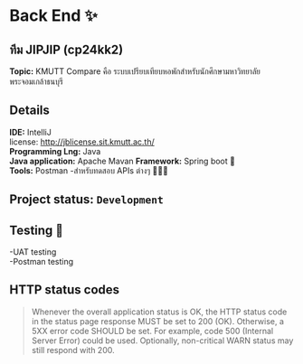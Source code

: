 # Back End ✨
## **ทีม JIPJIP (cp24kk2)** <br/>
**Topic:** KMUTT Compare 
   คือ ระบบเปรียบเทียบหอพักสำหรับนักศึกษามหาวิทยาลัยพระจอมเกล้าธนบุรี <br/>

## Details
**IDE:** IntelliJ <br/>
   license: http://jblicense.sit.kmutt.ac.th/ <br/>
**Programming Lng:** Java <br/>
**Java application:** Apache Mavan
**Framework:** Spring boot 🍃 <br/>
**Tools:** Postman  -สำหรับทดสอบ APIs ต่างๆ 👩🏻‍🚀

## Project status: ```Development``` <br/>

## Testing 🧪
-UAT testing <br/>
-Postman testing

## HTTP status codes
>Whenever the overall application status is OK, the HTTP status code in the status page response MUST be set to 200 (OK).
Otherwise, a 5XX error code SHOULD be set. For example, code 500 (Internal Server Error) could be used. Optionally, non-critical WARN status may still respond with 200.
